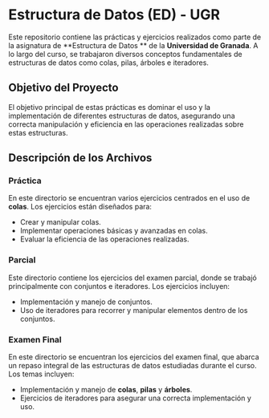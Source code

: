 # Estructura de Datos (ED) - UGR

Este repositorio contiene las prácticas y ejercicios realizados como parte de la asignatura de **Estructura de Datos ** de la **Universidad de Granada**. A lo largo del curso, se trabajaron diversos conceptos fundamentales de estructuras de datos como colas, pilas, árboles e iteradores.

## Objetivo del Proyecto

El objetivo principal de estas prácticas es dominar el uso y la implementación de diferentes estructuras de datos, asegurando una correcta manipulación y eficiencia en las operaciones realizadas sobre estas estructuras.

## Descripción de los Archivos

### Práctica

En este directorio se encuentran varios ejercicios centrados en el uso de **colas**. Los ejercicios están diseñados para:
- Crear y manipular colas.
- Implementar operaciones básicas y avanzadas en colas.
- Evaluar la eficiencia de las operaciones realizadas.

### Parcial

Este directorio contiene los ejercicios del examen parcial, donde se trabajó principalmente con conjuntos e iteradores. Los ejercicios incluyen:
- Implementación y manejo de conjuntos.
- Uso de iteradores para recorrer y manipular elementos dentro de los conjuntos.

### Examen Final

En este directorio se encuentran los ejercicios del examen final, que abarca un repaso integral de las estructuras de datos estudiadas durante el curso. Los temas incluyen:
- Implementación y manejo de **colas**, **pilas** y **árboles**.
- Ejercicios de iteradores para asegurar una correcta implementación y uso.

